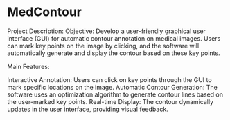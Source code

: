 # MedContour

Project Description:
Objective: Develop a user-friendly graphical user interface (GUI) for automatic contour annotation on medical images. Users can mark key points on the image by clicking, and the software will automatically generate and display the contour based on these key points.

Main Features:

Interactive Annotation: Users can click on key points through the GUI to mark specific locations on the image.
Automatic Contour Generation: The software uses an optimization algorithm to generate contour lines based on the user-marked key points.
Real-time Display: The contour dynamically updates in the user interface, providing visual feedback.